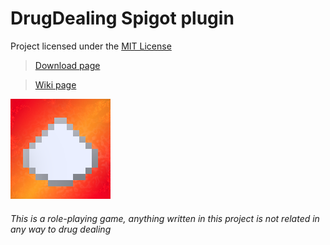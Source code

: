 # **DrugDealing Spigot plugin**

Project licensed under the [MIT License](/LICENSE "License")

> [Download page](https://www.spigotmc.org "spigotmc.org")

> [Wiki page](https://github.com/TommyT0mmY/DrugDealing-plugin/wiki#drugdealing-plugin-wiki "Wiki")

![logo](/logo.png "Plugin logo")

###### This is a role-playing game, anything written in this project is not related in any way to drug dealing